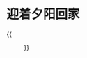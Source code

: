 # 迎着夕阳回家


<!--more-->
{{<figure src="https://jiangbao-1258001083.cos.ap-shanghai.myqcloud.com/20230614yanfang.jpg" title="每个可以迎着夕阳回家的日子都很开心">}}
